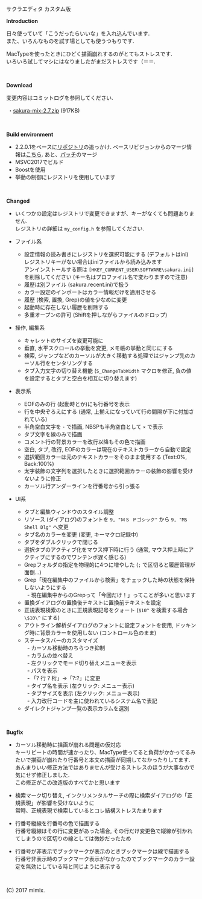 サクラエディタ カスタム版  

**Introduction**  

日々使っていて「こうだったらいいな」を入れ込んでいます.  
また、いろんなものを試す場としても使うつもりです.  

MacTypeを使ったときにひどく描画崩れするのがとてもストレスです.  
いろいろ試してマシにはなりましたがまだストレスです（＝＝.  

<br>

**Download**  

変更内容はコミットログを参照してください.  

 ・[sakura-mix-2.7.zip](http://mimix.sakura.ne.jp/release/sakura-mix-2.7.zip) (917KB)  

<br>

**Build environment**  
+ 2.2.0.1をベースに[リポジトリ](http://svn.code.sf.net/p/sakura-editor/code/sakura/trunk2)の追っかけ. ベースリビジョンからのマージ情報は[こちら](https://github.com/mimix33/sakura2201c/blob/master/changes_from_r4011.txt). あと、[パッチ](https://sourceforge.net/p/sakura-editor/patchunicode/)のマージ  
+ MSVC2017でビルド  
+ Boostを使用  
+ 挙動の制御にレジストリを使用しています  

<br>

**Changed**  
+ いくつかの設定はレジストリで変更できますが、キーがなくても問題ありません.  
  レジストリの詳細は `my_config.h` を参照してください.  

+ ファイル系
  - 設定情報の読み書きにレジストリを選択可能にする (デフォルトはini)  
    レジストリキーがない場合はiniファイルから読み込みます  
    アンインストールする際は `[HKEY_CURRENT_USER\SOFTWARE\sakura.ini]` を削除してください (キー名はプロファイル名で変わりますので注意)  
  - 履歴は別ファイル (sakura.recent.ini)で扱う  
  - カラー設定のインポートはカラー情報だけを適用させる  
  - 履歴 (検索, 置換, Grep)の値を少なめに変更  
  - 起動時に存在しない履歴を削除する  
  - 多重オープンの許可 (Shiftを押しながらファイルのドロップ)  

+ 操作, 編集系
  - キャレットのサイズを変更可能に  
  - 垂直, 水平スクロールの挙動を変更, メモ帳の挙動と同じにする  
  - 検索, ジャンプなどのカーソルが大きく移動する処理ではジャンプ先のカーソル行をセンタリングする  
  - タブ入力文字の切り替え機能 (`S_ChangeTabWidth` マクロを修正, 負の値を設定するとタブと空白を相互に切り替えます)  

+ 表示系
  - EOFのみの行 (起動時とか)にも行番号を表示  
  - 行を中央ぞろえにする (通常, 上揃えになっていて行の間隔が下に付加されている)  
  - 半角空白文字を `･` で描画, NBSPも半角空白として `×` で表示  
  - タブ文字を線のみで描画  
  - コメント行の背景カラーを改行以降もその色で描画  
  - 空白, タブ, 改行, EOFのカラーは現在のテキストカラーから自動で設定  
  - 選択範囲カラーは元のテキストカラーをそのまま使用する (Text:0%, Back:100%)  
  - 太字装飾の文字列を選択したときに選択範囲カラーの装飾の影響を受けないように修正  
  - カーソル行アンダーラインを行番号から引っ張る  

+ UI系
  - タブと編集ウィンドウのスタイル調整  
  - リソース (ダイアログ)のフォントを `9, "ＭＳ Ｐゴシック"` から `9, "MS Shell Dlg"` へ変更  
  - タブ名のカラーを変更 (変更, キーマクロ記録中)  
  - タブをダブルクリックで閉じる  
  - 選択タブのアクティブ化をマウス押下時に行う (通常, マウス押上時にアクティブにするのでワンテンポ遅く感じる)  
  - Grepフォルダの指定を物理的に4つに増やした (`;` で区切ると履歴管理が面倒…)  
  - Grep「現在編集中のファイルから検索」をチェックした時の状態を保持しないようにする  
    \- 現在編集中からのGrepって「今回だけ！」ってことが多いと思います  
  - 置換ダイアログの置換後テキストに置換前テキストを設定  
  - 正規表現検索のときに正規表現記号をクォート (`$10^` を検索する場合 `\$10\^` にする)  
  - アウトライン解析ダイアログのフォントに設定フォントを使用, ドッキング時に背景カラーを使用しない (コントロール色のまま)  
  - ステータスバーのカスタマイズ  
    \- カーソル移動時のちらつき抑制  
    \- カラムの並べ替え  
    \- 左クリックでモード切り替えメニューを表示  
    \- パスを表示  
    \- 「? 行 ? 桁」→「?:?」に変更  
    \- タイプ名を表示 (左クリック: メニュー表示)  
    \- タブサイズを表示 (左クリック: メニュー表示)  
    \- 入力改行コードを主に使われているシステム名で表記  
  - ダイレクトジャンプ一覧の表示カラムを選別  

<br>

**Bugfix**  
+ カーソル移動時に描画が崩れる問題の仮対応  
  キーリピートの時間が速かったり、MacType使ってると負荷がかかってるみたいで描画が崩れたり行番号と本文の描画が同期してなかったりしてます.  
  あんまりいい修正方法ではありませんが受けるストレスのほうが大事なので気にせず修正しました.  
  この修正がこの改造版のすべてかと思います

+ 検索マーク切り替え, インクリメンタルサーチの際に検索ダイアログの「正規表現」が影響を受けないように  
  常時、正規表現で検索しているとコレ結構ストレスたまります  

+ 行番号縦線を行番号の色で描画する  
  行番号縦線はその行に変更があった場合, その行だけ変更色で縦線が引かれてしまうので区切りの線としては微妙だったため

+ 行番号が非表示でブックマークが表示のときブックマークは線で描画する  
  行番号非表示時のブックマーク表示がなかったのでブックマークのカラー設定を無効にしている時と同じように表示する

<br>


(C) 2017 mimix.
